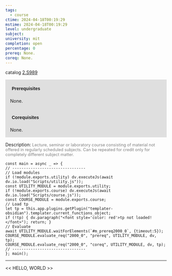 ```yaml
---
tags:
  - course
ctime: 2024-04-18T00:19:29
mstime: 2024-04-18T00:19:29
level: undergraduate
subject: 
university: mit
completion: open
percentage: 0
prereq: None.
coreq: None.
---
```


catalog [2.S989](http://student.mit.edu/catalog/m2c.html#2.S989)

<span style="display: block; padding: 15px; background-color: rgb(100, 100, 100, 0.2);"><font id="m_prereq2000_0" style="display: block; font-family: Arial, sans-serif; font-weight: bold; padding: 5px">Prerequisites</font><br><span id="prereq2000_0">None.</span></span>
<span style="display: block; padding: 15px; background-color: rgb(100, 100, 100, 0.2);"><font id="m_coreq2000_0" style="display: block; font-family: Arial, sans-serif; font-weight: bold; padding: 5px">Corequisites</font><br><span id="coreq2000_0">None.</span></span>

<font style="">Description:</font>
<font style="color: grey; font-size: 0.8rem;">Lecture, seminar or laboratory course consisting of material not offered in regularly scheduled subjects. Can be repeated for credit only for completely different subject matter.</font>

```dataviewjs
const main = async _ => {
// --------------------------------
// Load modules
if (!module.exports.utility) dv.executeJs(await dv.io.load("Scripts/utility.js"));
const UTILITY_MODULE = module.exports.utility;
if (!module.exports.course) dv.executeJs(await dv.io.load("Scripts/course.js"));
const COURSE_MODULE = module.exports.course;
// Load tp
let tp = this.app.plugins.getPlugin("templater-obsidian").templater.current_functions_object;
if (!tp) { dv.paragraph("<font style='color: red'>tp not loaded!</font>"); return; }
// Evaluate
await UTILITY_MODULE.waitForElements(`#m_prereq2000_0`, {timeout:5});
COURSE_MODULE.evaluate_req("2000_0", "prereq", UTILITY_MODULE, dv, tp);
COURSE_MODULE.evaluate_req("2000_0", "coreq", UTILITY_MODULE, dv, tp);
// --------------------------------
}; main();
```

---

<< HELLO, WORLD >>
